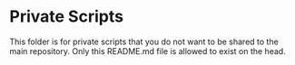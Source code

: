 # Private Scripts

This folder is for private scripts that you do not want to be shared to the main repository. Only this README.md file is allowed to exist on the head.